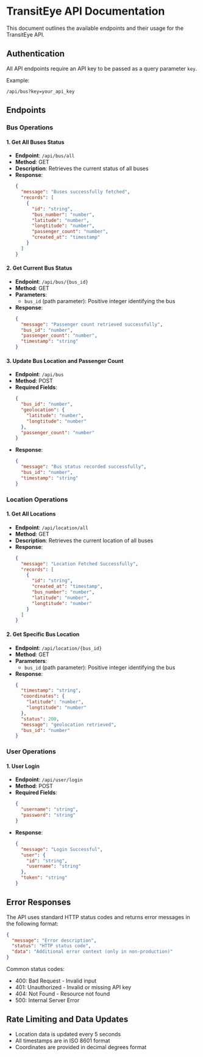 # TransitEye API Documentation

This document outlines the available endpoints and their usage for the TransitEye API.

## Authentication

All API endpoints require an API key to be passed as a query parameter `key`.

Example:
```
/api/bus?key=your_api_key
```

## Endpoints

### Bus Operations

#### 1. Get All Buses Status
- **Endpoint**: `/api/bus/all`
- **Method**: GET
- **Description**: Retrieves the current status of all buses
- **Response**:
  ```json
  {
    "message": "Buses successfully fetched",
    "records": [
      {
        "id": "string",
        "bus_number": "number",
        "latitude": "number",
        "longtitude": "number",
        "passenger_count": "number",
        "created_at": "timestamp"
      }
    ]
  }
  ```

#### 2. Get Current Bus Status
- **Endpoint**: `/api/bus/{bus_id}`
- **Method**: GET
- **Parameters**:
  - `bus_id` (path parameter): Positive integer identifying the bus
- **Response**:
  ```json
  {
    "message": "Passenger count retrieved successfully",
    "bus_id": "number",
    "passenger_count": "number",
    "timestamp": "string"
  }
  ```

#### 3. Update Bus Location and Passenger Count
- **Endpoint**: `/api/bus`
- **Method**: POST
- **Required Fields**:
  ```json
  {
    "bus_id": "number",
    "geolocation": {
      "latitude": "number",
      "longtitude": "number"
    },
    "passenger_count": "number"
  }
  ```
- **Response**:
  ```json
  {
    "message": "Bus status recorded successfully",
    "bus_id": "number",
    "timestamp": "string"
  }
  ```

### Location Operations

#### 1. Get All Locations
- **Endpoint**: `/api/location/all`
- **Method**: GET
- **Description**: Retrieves the current location of all buses
- **Response**:
  ```json
  {
    "message": "Location Fetched Successfully",
    "records": [
      {
        "id": "string",
        "created_at": "timestamp",
        "bus_number": "number",
        "latitude": "number",
        "longtitude": "number"
      }
    ]
  }
  ```

#### 2. Get Specific Bus Location
- **Endpoint**: `/api/location/{bus_id}`
- **Method**: GET
- **Parameters**:
  - `bus_id` (path parameter): Positive integer identifying the bus
- **Response**:
  ```json
  {
    "timestamp": "string",
    "coordinates": {
      "latitude": "number",
      "longtitude": "number"
    },
    "status": 200,
    "message": "geolocation retrieved",
    "bus_id": "number"
  }
  ```

### User Operations

#### 1. User Login
- **Endpoint**: `/api/user/login`
- **Method**: POST
- **Required Fields**:
  ```json
  {
    "username": "string",
    "password": "string"
  }
  ```
- **Response**:
  ```json
  {
    "message": "Login Successful",
    "user": {
      "id": "string",
      "username": "string"
    },
    "token": "string"
  }
  ```

## Error Responses

The API uses standard HTTP status codes and returns error messages in the following format:

```json
{
  "message": "Error description",
  "status": "HTTP status code",
  "data": "Additional error context (only in non-production)"
}
```

Common status codes:
- 400: Bad Request - Invalid input
- 401: Unauthorized - Invalid or missing API key
- 404: Not Found - Resource not found
- 500: Internal Server Error

## Rate Limiting and Data Updates

- Location data is updated every 5 seconds
- All timestamps are in ISO 8601 format
- Coordinates are provided in decimal degrees format
